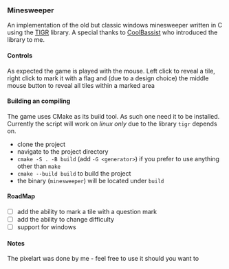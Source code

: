 ### Minesweeper

An implementation of the old but classic windows minesweeper written in C using the [TIGR](https://github.com/erkkah/tigr) library. A special thanks to [CoolBassist](https://github.com/CoolBassist) who introduced the library to me.

#### Controls

As expected the game is played with the mouse. Left click to reveal a tile, right click to mark it with a flag and (due to a design choice) the middle mouse button to reveal all tiles within a marked area

#### Building an compiling

The game uses CMake as its build tool. As such one need it to be installed. Currently the script will work on _linux only_ due to the library `tigr` depends on.

- clone the project
- navigate to the project directory
- `cmake -S . -B build` (add `-G <generator>`) if you prefer to use anything other than `make`
- `cmake --build build` to build the project
- the binary (`minesweeper`) will be located under `build`

#### RoadMap

- [ ] add the ability to mark a tile with a question mark
- [ ] add the ability to change difficulty
- [ ] support for windows

#### Notes

The pixelart was done by me - feel free to use it should you want to 